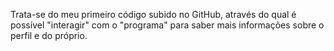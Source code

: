 Trata-se do meu primeiro código subido no GitHub, através do qual é possível "interagir" com o "programa" para saber mais informações sobre o perfil e do próprio.
